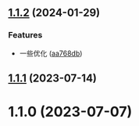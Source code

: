 ## [1.1.2](https://github.com/DaJianWu/js-utils/compare/v1.1.1...v1.1.2) (2024-01-29)


### Features

* 一些优化 ([aa768db](https://github.com/DaJianWu/js-utils/commit/aa768db46045cad9de92962a233c4ed0abab262b))



## [1.1.1](https://github.com/DaJianWu/js-utils/compare/v1.1.0...v1.1.1) (2023-07-14)



# 1.1.0 (2023-07-07)



